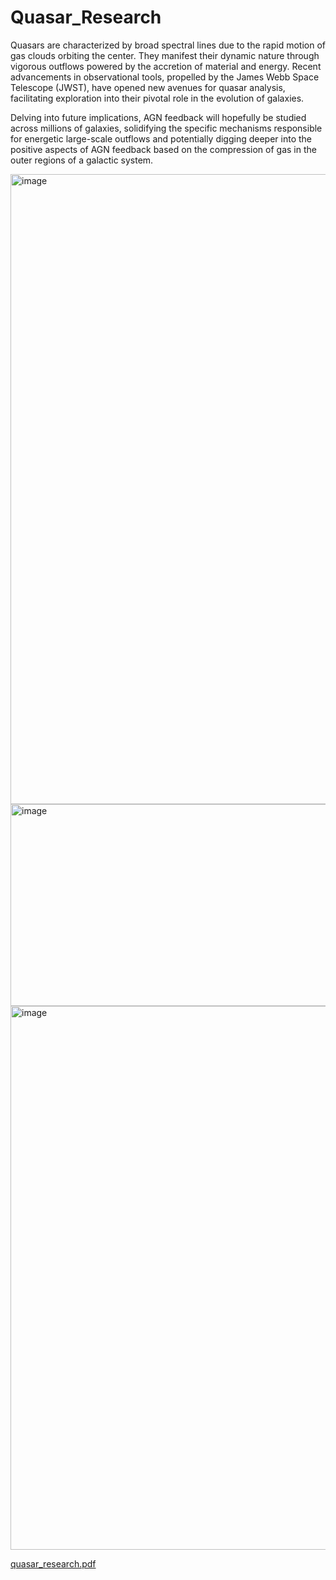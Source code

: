 # Quasar_Research
Quasars are characterized by broad spectral lines due to the rapid motion of gas clouds orbiting the center. They manifest their dynamic nature through vigorous outflows powered by the accretion of material and energy. Recent advancements in observational tools, propelled by the James Webb Space Telescope (JWST), have opened new avenues for quasar analysis, facilitating exploration into their pivotal role in the evolution of galaxies. 

Delving into future implications, AGN feedback will hopefully be studied across millions of galaxies, solidifying the specific mechanisms responsible for energetic large-scale outflows and potentially digging deeper into the positive aspects of AGN feedback based on the compression of gas in the outer regions of a galactic system.

<img width="1755" height="1008" alt="image" src="https://github.com/user-attachments/assets/39aa0106-57a6-4f4b-9029-bca757bae90b" />

<img width="852" height="323" alt="image" src="https://github.com/user-attachments/assets/5d0fe6c7-653c-4ab1-be82-86701dc18a84" />

<img width="1129" height="870" alt="image" src="https://github.com/user-attachments/assets/6196b865-8ffd-4c79-ad1c-d37888ecc8f2" />

[quasar_research.pdf](https://github.com/user-attachments/files/21849135/quasar_research.pdf)
